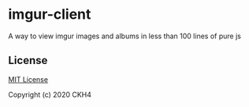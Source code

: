 # imgur-client

A way to view imgur images and albums in less than 100 lines of pure js

## License

[MIT License](./LICENSE)

Copyright (c) 2020 CKH4
